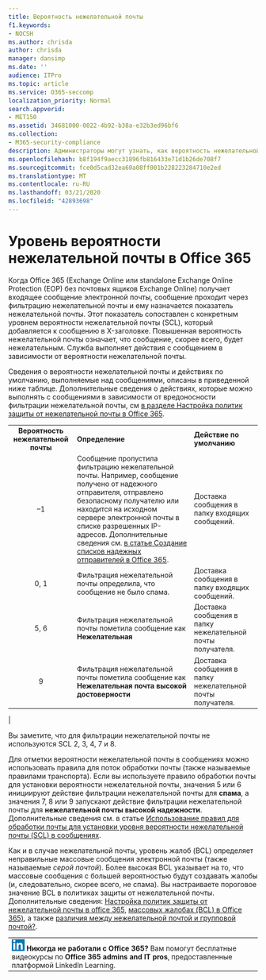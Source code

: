 ```yaml
---
title: Вероятность нежелательной почты
f1.keywords:
- NOCSH
ms.author: chrisda
author: chrisda
manager: dansimp
ms.date: ''
audience: ITPro
ms.topic: article
ms.service: O365-seccomp
localization_priority: Normal
search.appverid:
- MET150
ms.assetid: 34681000-0022-4b92-b38a-e32b3ed96bf6
ms.collection:
- M365-security-compliance
description: Администраторы могут узнать, как вероятность нежелательной почты зависит от вероятности нежелательной почты, а также о действиях по умолчанию, применяемых при фильтрации нежелательной почты к сообщениям на основе вероятности нежелательной почты.
ms.openlocfilehash: b8f194f9aecc31896fb816433e71d1b26de708f7
ms.sourcegitcommit: fce0d5cad32ea60a08ff001b228223284710e2ed
ms.translationtype: MT
ms.contentlocale: ru-RU
ms.lasthandoff: 03/21/2020
ms.locfileid: "42893698"
---
```

# <a name="spam-confidence-level-scl-in-office-365"></a>Уровень вероятности нежелательной почты в Office 365

Когда Office 365 (Exchange Online или standalone Exchange Online Protection (EOP) без почтовых ящиков Exchange Online) получает входящее сообщение электронной почты, сообщение проходит через фильтрацию нежелательной почты и ему назначается показатель нежелательной почты. Этот показатель сопоставлен с конкретным уровнем вероятности нежелательной почты (SCL), который добавляется к сообщению в X-заголовке. Повышенная вероятность нежелательной почты означает, что сообщение, скорее всего, будет нежелательным. Служба выполняет действия с сообщением в зависимости от вероятности нежелательной почты.

Сведения о вероятности нежелательной почты и действиях по умолчанию, выполняемые над сообщениями, описаны в приведенной ниже таблице. Дополнительные сведения о действиях, которые можно выполнять с сообщениями в зависимости от вредоносности фильтрации нежелательной почты, см [в разделе Настройка политик защиты от нежелательной почты в Office 365](configure-your-spam-filter-policies.md).

||||
|:---:|---|---|
|**Вероятность нежелательной почты**|**Определение**|**Действие по умолчанию**|
|–1|Сообщение пропустила фильтрацию нежелательной почты. Например, сообщение получено от надежного отправителя, отправлено безопасному получателю или находится на исходном сервере электронной почты в списке разрешенных IP-адресов. Дополнительные сведения см. [в статье Создание списков надежных отправителей в Office 365](create-safe-sender-lists-in-office-365.md).|Доставка сообщения в папку входящих сообщений.|
|0, 1|Фильтрация нежелательной почты определила, что сообщение не было спама.|Доставка сообщения в папку входящих сообщений.|
|5, 6|Фильтрация нежелательной почты пометила сообщение как **Нежелательная**|Доставка сообщения в папку нежелательной почты получателя.|
|9 |Фильтрация нежелательной почты пометила сообщение как **Нежелательная почта высокой достоверности**|Доставка сообщения в папку нежелательной почты получателя.|
|

Вы заметите, что для фильтрации нежелательной почты не используются SCL 2, 3, 4, 7 и 8.

Для отметки вероятности нежелательной почты в сообщениях можно использовать правила для поток обработки почты (также называемые правилами транспорта). Если вы используете правило обработки почты для установки вероятности нежелательной почты, значения 5 или 6 инициируют действие фильтрации нежелательной почты для **спама**, а значения 7, 8 или 9 запускают действие фильтрации нежелательной почты для **нежелательной почты высокой надежности**. Дополнительные сведения см. в статье [Использование правил для обработки почты для установки уровня вероятности нежелательной почты (SCL) в сообщениях](use-mail-flow-rules-to-set-the-spam-confidence-level-scl-in-messages.md).

Как и в случае нежелательной почты, уровень жалоб (BCL) определяет неправильные массовые сообщения электронной почты (также называемые _серой почтой_). Более высокая BCL указывает на то, что массовые сообщения с большей вероятностью будут создавать жалобы (и, следовательно, скорее всего, не спама). Вы настраиваете пороговое значение BCL в политиках защиты от нежелательной почты. Дополнительные сведения: [Настройка политик защиты от нежелательной почты в office 365](configure-your-spam-filter-policies.md), [массовых жалобах (BCL) в Office 365)](bulk-complaint-level-values.md), а также [различия между нежелательной почтой и групповой почтой?](what-s-the-difference-between-junk-email-and-bulk-email.md).

||
|:-----|
|![Небольшой значок LinkedIn Learning](../../media/eac8a413-9498-4220-8544-1e37d1aaea13.png) **Никогда не работали с Office 365?**         Вам помогут бесплатные видеокурсы по **Office 365 admins and IT pros**, предоставленные платформой LinkedIn Learning.|
